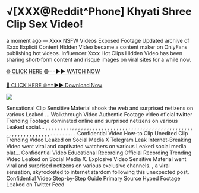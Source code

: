 # √[XXX@Reddit^Phone] Khyati Shree Clip Sex Video!

a moment ago — Xxxx NSFW Videos Exposed Footage Updated archive of Xxxx Explicit Content Hidden Video became a content maker on OnlyFans publishing hot videos. Influencer Xxxx Hot Clips Hidden Video has been sharing short-form content and risqué images on viral sites for a while now.

[🌐 CLICK HERE 🟢==►► WATCH NOW](https://tinyurl.com/topvvv?st=viral&si=gh)

[🔴 CLICK HERE 🌐==►► Download Now](https://tinyurl.com/topvvv?st=viral&si=gh)

[![](https://t4.ftcdn.net/jpg/00/89/87/57/360_F_89875724_hMf6q0pOUbIm38tYOeJTOKDftmRMQnny.jpg)](https://tinyurl.com/topvvv?st=viral&si=gh)

Sensational Clip Sensitive Material shook the web and surprised netizens on various Leaked … Walkthrough Video Authentic Footage video oficial twitter Trending Footage dominated online and surprised netizens on various Leaked social… , , , , , , , , , , , , , , , , , , , , , , , , , , , , , , , , , , , , , , , , , , , , , , , , , , , , , , , , , , , , , , , , , . . . . . . . . . Confidential Video How-to Clip Unedited Clip Trending Video L𝚎aked on Social Media X Telegram Leak Internet-Breaking Video went viral and captivated watchers on various Leaked social media plat… Confidential Video Educational Recording Official Recording Trending Video L𝚎aked on Social Media X. Explosive Video Sensitive Material went viral and surprised netizens on various exclusive channels. , a viral sensation, skyrocketed to internet stardom following this unexpected post. Confidential Video Step-by-Step Guide Primary Source Hyped Footage L𝚎aked on Twitter Feed
